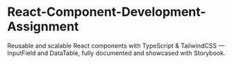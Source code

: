 # React-Component-Development-Assignment
Reusable and scalable React components with TypeScript &amp; TailwindCSS — InputField and DataTable, fully documented and showcased with Storybook.
